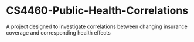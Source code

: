 CS4460-Public-Health-Correlations
=================================

A project designed to investigate correlations between changing insurance coverage and corresponding health effects
